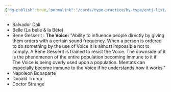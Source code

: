 ```yaml
---
{"dg-publish":true,"permalink":"/cards/type-practice/by-type/entj-list/","created":"","updated":"2023-01-12T15:03:35.674+01:00"}
---
```



- Salvador Dali
- Belle (La belle & la Bête)
- Bene Gesserit : **The Voice:** "Ability to influence people directly by giving them orders with a certain sound frequency. When a person is ordered to do something by the use of Voice it is almost impossible not to comply. A Bene Gesserit is trained to resist the Voice. The downside of it is the phenomenon of the entire population becoming immune to it if The Voice is being overly used upon a population. Mentats can especially become immune to the Voice if he understands how it works."
- Napoleon Bonaparte 
- Donald Trump
- Doctor Strange 